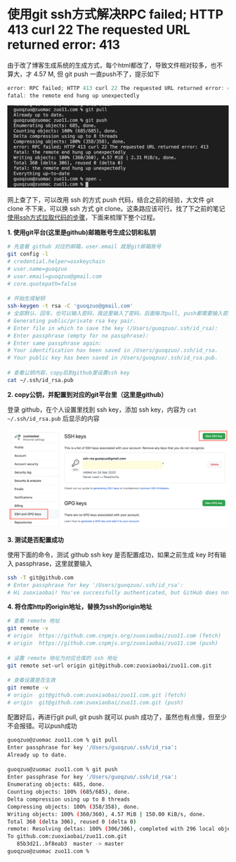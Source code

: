 # 使用git ssh方式解决RPC failed; HTTP 413 curl 22 The requested URL returned error: 413
由于改了博客生成系统的生成方式，每个html都改了，导致文件相对较多，也不算大，才 4.57 M, 但 git push 一直push不了，提示如下

```js
error: RPC failed; HTTP 413 curl 22 The requested URL returned error: 413
fatal: the remote end hung up unexpectedly
```

![git_push_hang_up.png](../../../images/blog/git/git_push_hang_up.png)

网上查了下，可以改用 ssh 的方式 push 代码，结合之前的经验，大文件 git clone 不下来，可以换 ssh 方式 git clone。这条路应该可行。找了下之前的笔记 [使用ssh方式拉取代码的步骤](http://www.zuo11.com/blog/2020/8/git_ssh.html)，下面来梳理下整个过程。

**1. 使用git平台(这里是github)邮箱账号生成公钥和私钥**

```bash
# 先查看 github 对应的邮箱，user.email 就是git邮箱账号
git config -l
# credential.helper=osxkeychain
# user.name=guoqzuo
# user.email=guoqzuo@gmail.com
# core.quotepath=false

# 开始生成秘钥
ssh-keygen -t rsa -C 'guoqzuo@gmail.com'
# 全部默认、回车，也可以输入密码，我这里输入了密码，后面每次pull, push都需要输入密码。
# Generating public/private rsa key pair.
# Enter file in which to save the key (/Users/guoqzuo/.ssh/id_rsa): 
# Enter passphrase (empty for no passphrase): 
# Enter same passphrase again: 
# Your identification has been saved in /Users/guoqzuo/.ssh/id_rsa.
# Your public key has been saved in /Users/guoqzuo/.ssh/id_rsa.pub.

# 查看公钥内容，copy后到github里设置ssh key
cat ~/.ssh/id_rsa.pub 
```

**2. copy公钥，并配置到对应的git平台里（这里是github）**

登录 github，在个人设置里找到 ssh key，添加 ssh key，内容为 `cat ~/.ssh/id_rsa.pub` 后显示的内容

![github_ssh_key.png](../../../images/blog/git/github_ssh_key.png)

**3. 测试是否配置成功**

使用下面的命令，测试 github ssh key 是否配置成功，如果之前生成 key 时有输入 passphrase，这里就要输入

```bash
ssh -T git@github.com
# Enter passphrase for key '/Users/guoqzuo/.ssh/id_rsa': 
# Hi zuoxiaobai! You've successfully authenticated, but GitHub does not provide shell access.
```

**4. 将仓库http的origin地址，替换为ssh的origin地址**

```bash
# 查看 remote 地址
git remote -v
# origin  https://github.com.cnpmjs.org/zuoxiaobai/zuo11.com (fetch)
# origin  https://github.com.cnpmjs.org/zuoxiaobai/zuo11.com (push)

# 设置 remote 地址为对应仓库的 ssh 地址
git remote set-url origin git@github.com:zuoxiaobai/zuo11.com.git

# 查看设置是否生效
git remote -v                                                    
# origin  git@github.com:zuoxiaobai/zuo11.com.git (fetch)
# origin  git@github.com:zuoxiaobai/zuo11.com.git (push)
```

配置好后，再进行git pull, git push 就可以 push 成功了，虽然也有点慢，但至少不会报错。可以push成功

```bash
guoqzuo@zuomac zuo11.com % git pull
Enter passphrase for key '/Users/guoqzuo/.ssh/id_rsa': 
Already up to date.

guoqzuo@zuomac zuo11.com % git push
Enter passphrase for key '/Users/guoqzuo/.ssh/id_rsa': 
Enumerating objects: 685, done.
Counting objects: 100% (685/685), done.
Delta compression using up to 8 threads
Compressing objects: 100% (358/358), done.
Writing objects: 100% (360/360), 4.57 MiB | 150.00 KiB/s, done.
Total 360 (delta 306), reused 0 (delta 0)
remote: Resolving deltas: 100% (306/306), completed with 296 local objects.
To github.com:zuoxiaobai/zuo11.com.git
   85b3d21..bf8eab3  master -> master
guoqzuo@zuomac zuo11.com % 
```
